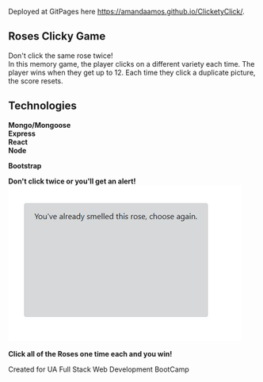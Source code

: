 Deployed at GitPages here  https://amandaamos.github.io/ClicketyClick/.

## Roses Clicky Game

Don't click the same rose twice!  
In this memory game, the player clicks on a different variety each time.  The player wins when they get up to 12.  Each time they click a duplicate picture, the score resets. 

## Technologies
**Mongo/Mongoose**
<br />
**Express**
<br />
**React**
<br />
**Node**
<br/>

**Bootstrap**
<br />


 **Don't click twice or you'll get an alert!**
 <br />
 ![screenschot](public/assets/screenshots.png/Capture.JPG)


**Click all of the Roses one time each and you win!**

Created for UA Full Stack Web Development BootCamp


